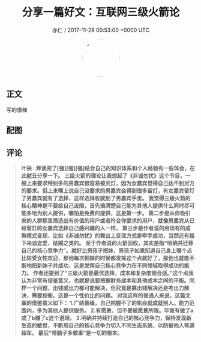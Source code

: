 <h1 align="center">分享一篇好文：互联网三级火箭论</h1>
<p align="center">
    <a>亦仁 / 2017-11-28 00:53:00 &#43;0000 UTC</a>
</p>

<div align="center">
    <img src="https://images.zsxq.com/Fn3NQqCN8nuGF86yZPXSbEsl0mb3?e=1590940799&amp;token=kIxbL07-8jAj8w1n4s9zv64FuZZNEATmlU_Vm6zD:pfbNc8W3hS0oYG_hyXXh_rHMHuc=" width="100" height="100" style="border:1px solid;border-radius:50%; color:#ffffff"/>
</div>

## 正文

<div>
  

写的很棒


</div>

## 配图
<div class="image" align="center">

</div>

## 评论

<div align="left">
<div>

<blockquote >
<span> <strong>叶袂 : 拜读完了[强][强][强]结合自己的知识体系和个人经验有一些体会，在此献丑分享一下。
三级火箭的理论让我想起了《非诚勿扰》这个节目，一般上来要求特别多的男嘉宾很容易被灭灯，因为女嘉宾觉得自己达不到对方的要求。但上来嘴上说自己没要求的男嘉宾会得到很多留灯，有女嘉宾留灯了男嘉宾就有了选择，这样选择权就到了男嘉宾手里。
我觉得三级火箭的核心精神是不要给自己设限，首先搞清楚自己能为其他人提供什么同时尽可能多地为别人提供，哪怕是免费的提供，这是第一步。
第二步是从你吸引来的人群那里筛选出有价值的用户或者符合你要求的用户，就像男嘉宾从已经留灯的女嘉宾选择自己感兴趣的人一样。
第三步是作者说的用现有的成熟模式变现，比如《非诚勿扰》的舞台上变现方式是牵手成功，当然还有接下来谈恋爱、结婚之类的。
至于作者说的火箭回收，其实是指“明确并迁移自己的核心竞争力”。就好比男孩子把妹，男孩子如果知道自己身上哪个点比较受女性欢迎，那他每次把妹的时候都发挥这个点就好了，那他也就能不断地把新妹子并成功，这是发挥自己核心竞争力在不同领域取得成功的能力。
作者还提到了“三级火箭是最优选择，成本和复杂度刚合适。”这个点我认为非常有借鉴意义，也就是说要把握财务成本和其他成本之间的平衡。同样一个问题，出钱或出力都可能解决，但究竟是靠出钱解决还是考出力解决，需要权衡。这是一个性价比的问题。
对我这样的普通人来说，这篇文章的借鉴意义如下：
1.广结善缘，自己把握不了的机会就成就别人。能力范围内，多为其他人提供服务。
2.有愿景，但不要被愿景所限。毕竟有做了a成了b赚了c这个道理。
3.明确并持续打造自己的核心竞争力，保持发现新生态的敏觉，不断用自己的核心竞争力切入不同生态系统，以防被他人弯道超车。
最后“带脑子多做事”是一切的根本。 </strong></span>
</blockquote>

</div>
</div>